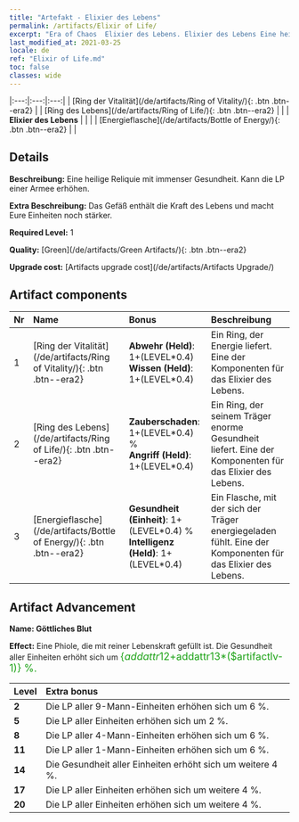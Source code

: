 ```yaml
---
title: "Artefakt - Elixier des Lebens"
permalink: /artifacts/Elixir of Life/
excerpt: "Era of Chaos  Elixier des Lebens. Elixier des Lebens Eine heilige Reliquie mit immenser Gesundheit. Kann die LP einer Armee erhöhen."
last_modified_at: 2021-03-25
locale: de
ref: "Elixir of Life.md"
toc: false
classes: wide
---
```


  |:---:|:---:|:---:| 
  | [Ring der Vitalität](/de/artifacts/Ring of Vitality/){: .btn .btn--era2} |   | [Ring des Lebens](/de/artifacts/Ring of Life/){: .btn .btn--era2} | 
  |   | **Elixier des Lebens** |  | 
  |   | [Energieflasche](/de/artifacts/Bottle of Energy/){: .btn .btn--era2} |   | 


## Details

 **Beschreibung:** Eine heilige Reliquie mit immenser Gesundheit. Kann die LP einer Armee erhöhen.

 **Extra Beschreibung:** Das Gefäß enthält die Kraft des Lebens und macht Eure Einheiten noch stärker.

 **Required Level:** 1

 **Quality:** [Green](/de/artifacts/Green Artifacts/){: .btn .btn--era2}

 **Upgrade cost:** [Artifacts upgrade cost](/de/artifacts/Artifacts Upgrade/)



## Artifact components

  | Nr |    Name    |   Bonus | Beschreibung | 
  |:---|:-----------|:--------|:------------| 
  | 1 | [Ring der Vitalität](/de/artifacts/Ring of Vitality/){: .btn .btn--era2} | **Abwehr (Held)**: 1+(LEVEL\*0.4)<br/>**Wissen (Held)**: 1+(LEVEL\*0.4) | Ein Ring, der Energie liefert. Eine der Komponenten für das Elixier des Lebens. | 
  | 2 | [Ring des Lebens](/de/artifacts/Ring of Life/){: .btn .btn--era2} | **Zauberschaden**: 1+(LEVEL\*0.4) %<br/>**Angriff (Held)**: 1+(LEVEL\*0.4) | Ein Ring, der seinem Träger enorme Gesundheit liefert. Eine der Komponenten für das Elixier des Lebens. | 
  | 3 | [Energieflasche](/de/artifacts/Bottle of Energy/){: .btn .btn--era2} | **Gesundheit (Einheit)**: 1+(LEVEL\*0.4) %<br/>**Intelligenz (Held)**: 1+(LEVEL\*0.4) | Ein Flasche, mit der sich der Träger energiegeladen fühlt. Eine der Komponenten für das Elixier des Lebens. | 


## Artifact Advancement

 **Name: Göttliches Blut**

 **Effect:** Eine Phiole, die mit reiner Lebenskraft gefüllt ist. Die Gesundheit aller Einheiten erhöht sich um <span style="color: #1ca216;font-size:18px">{$addattr12+$addattr13*($artifactlv-1)} %.</span>

  |  Level  |    Extra bonus  | 
  |:--------|:----------------| 
  | **2** | Die LP aller 9-Mann-Einheiten erhöhen sich um 6 %. | 
  | **5** | Die LP aller Einheiten erhöhen sich um 2 %. | 
  | **8** | Die LP aller 4-Mann-Einheiten erhöhen sich um 6 %. | 
  | **11** | Die LP aller 1-Mann-Einheiten erhöhen sich um 6 %. | 
  | **14** | Die Gesundheit aller Einheiten erhöht sich um weitere 4 %. | 
  | **17** | Die LP aller Einheiten erhöhen sich um weitere 4 %. | 
  | **20** | Die LP aller Einheiten erhöhen sich um weitere 4 %. | 
